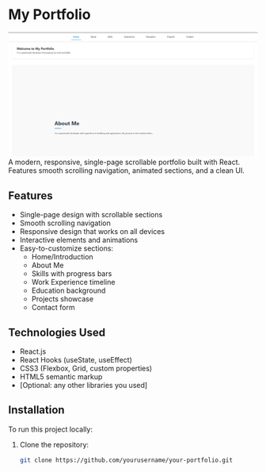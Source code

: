# My Portfolio

![Portfolio Screenshot](./assets/image.png)
A modern, responsive, single-page scrollable portfolio built with React. Features smooth scrolling navigation, animated sections, and a clean UI.

## Features

- Single-page design with scrollable sections
- Smooth scrolling navigation
- Responsive design that works on all devices
- Interactive elements and animations
- Easy-to-customize sections:
  - Home/Introduction
  - About Me
  - Skills with progress bars
  - Work Experience timeline
  - Education background
  - Projects showcase
  - Contact form

## Technologies Used

- React.js
- React Hooks (useState, useEffect)
- CSS3 (Flexbox, Grid, custom properties)
- HTML5 semantic markup
- [Optional: any other libraries you used]

## Installation

To run this project locally:

1. Clone the repository:
   ```bash
   git clone https://github.com/yourusername/your-portfolio.git